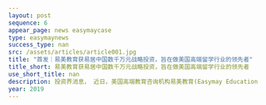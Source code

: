 ```yaml
---
layout: post
sequence: 6
appear_page: news easymaycase
type: easymaynews
success_type: nan
src: /assets/articles/article001.jpg
title: "首发｜易美教育获易居中国数千万元战略投资，旨在做美国高端留学行业的领先者"
title_short: 易美教育获易居中国数千万元战略投资，旨在做美国高端留学行业的领先者
use_short_title: nan
description: 投资界消息， 近日，美国高端教育咨询机构易美教育(Easymay Education )宣布完成数千万元战略投资，战略投资方是易居中国。易美教育创始人兼CEO崔易宁透露，本轮融资后易美将继续深耕美国顶尖教育资源、进一步扩大品牌建设、深化中美市场的战略布局以及完成集团化管理进程。 
year: 2019
---
```


